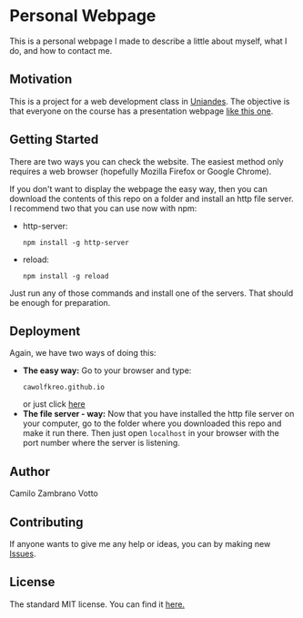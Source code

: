 # Personal Webpage
This is a personal webpage I made to describe a little about myself, what I do, and how to contact me.

## Motivation
This is a project for a web development class in [Uniandes](www.uniandes.edu.co). The objective is that everyone on the course has a presentation webpage [like this one](https://cawolfkreo.github.io).

## Getting Started
There are two ways you can check the website. The easiest method only requires a web browser (hopefully Mozilla Firefox or Google Chrome).

If you don't want to display the webpage the easy way, then you can download the contents of this repo on a folder and install an http file server. I recommend two that you can use now with npm:
* http-server:
  ```
  npm install -g http-server
  ```
* reload:
  ```
  npm install -g reload
  ```
Just run any of those commands and install one of the servers. That should be enough for preparation.

## Deployment
Again, we have two ways of doing this:
* __The easy way:__ Go to your browser and type:
  ```
  cawolfkreo.github.io
  ```
  or just click [here](http:cawolfkreo.github.io)
* __The file server - way:__ Now that you have installed the http file server on your computer, go to the folder where you downloaded this repo and make it run there. Then just open ```localhost``` in your browser with the port number where the server is listening.
## Author
Camilo Zambrano Votto

## Contributing
If anyone wants to give me any help or ideas, you can by making new [Issues](https://github.com/cawolfkreo/cawolfkreo.github.io/issues).

## License
The standard MIT license. You can find it [here.](github.com/cawolfkreo/cawolfkreo.github.io/blob/master/LICENSE)
